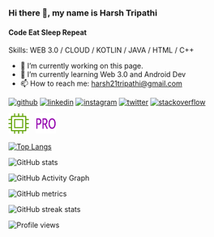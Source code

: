 ### Hi there 👋, my name is Harsh Tripathi
#### Code Eat Sleep Repeat

Skills: WEB 3.0 / CLOUD / KOTLIN / JAVA / HTML / C++

- 🔭 I’m currently working on this page. 
- 🌱 I’m currently learning Web 3.0 and Android Dev 
- 📫 How to reach me: harsh21tripathi@gmail.com 


[<img src='https://cdn.jsdelivr.net/npm/simple-icons@3.0.1/icons/github.svg' alt='github' height='40'>](https://github.com/sahilihas)  [<img src='https://cdn.jsdelivr.net/npm/simple-icons@3.0.1/icons/linkedin.svg' alt='linkedin' height='40'>](https://www.linkedin.com/in/https://www.linkedin.com/in/harsh-tripathi-997251239/)  [<img src='https://cdn.jsdelivr.net/npm/simple-icons@3.0.1/icons/instagram.svg' alt='instagram' height='40'>](https://www.instagram.com/https://www.linkedin.com/in/hey_hashh/)  [<img src='https://cdn.jsdelivr.net/npm/simple-icons@3.0.1/icons/twitter.svg' alt='twitter' height='40'>](https://twitter.com/https://twitter.com/maihoonHarsh?t=C611rYvWWR3BY88C9dBTtw&s=08)  [<img src='https://cdn.jsdelivr.net/npm/simple-icons@3.0.1/icons/stackoverflow.svg' alt='stackoverflow' height='40'>](https://stackoverflow.com/users/https://stackoverflow.com/?newreg=9165309a38534bb8a23054292373b74c)  

<a href='https://docs.github.com/en/developers'><img src='https://raw.githubusercontent.com/acervenky/animated-github-badges/master/assets/devbadge.gif' width='40' height='40'></a> <a href='https://github.com/pricing'><img src='https://raw.githubusercontent.com/acervenky/animated-github-badges/master/assets/pro.gif' width='40' height='40'></a> 

[![Top Langs](https://github-readme-stats.vercel.app/api/top-langs/?username=sahilihas)](https://github.com/anuraghazra/github-readme-stats)

![GitHub stats](https://github-readme-stats.vercel.app/api?username=sahilihas&show_icons=true)  

![GitHub Activity Graph](https://activity-graph.herokuapp.com/graph?username=sahilihas)  

![GitHub metrics](https://metrics.lecoq.io/sahilihas)  

![GitHub streak stats](https://github-readme-streak-stats.herokuapp.com/?user=sahilihas)  

![Profile views](https://gpvc.arturio.dev/sahilihas)  
